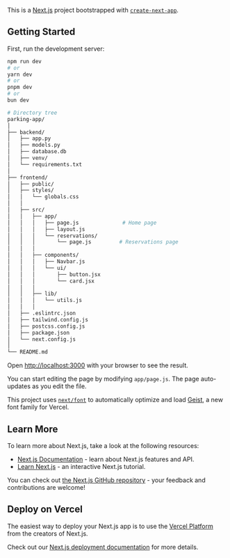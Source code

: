 This is a [Next.js](https://nextjs.org) project bootstrapped with [`create-next-app`](https://github.com/vercel/next.js/tree/canary/packages/create-next-app).

## Getting Started

First, run the development server:

```bash
npm run dev
# or
yarn dev
# or
pnpm dev
# or
bun dev

# Directory tree
parking-app/
│
├── backend/
│   ├── app.py
│   ├── models.py
│   ├── database.db
│   ├── venv/
│   └── requirements.txt
│
├── frontend/
│   ├── public/
│   ├── styles/
│   │   └── globals.css
│   │
│   ├── src/
│   │   ├── app/
│   │   │   ├── page.js              # Home page
│   │   │   ├── layout.js            
│   │   │   └── reservations/
│   │   │       └── page.js         # Reservations page
│   │   │
│   │   ├── components/
│   │   │   ├── Navbar.js
│   │   │   └── ui/
│   │   │       ├── button.jsx
│   │   │       └── card.jsx        
│   │   │
│   │   ├── lib/
│   │   │   └── utils.js      
│   │   │
│   ├── .eslintrc.json
│   ├── tailwind.config.js
│   ├── postcss.config.js
│   ├── package.json
│   └── next.config.js
│
└── README.md
```


Open [http://localhost:3000](http://localhost:3000) with your browser to see the result.

You can start editing the page by modifying `app/page.js`. The page auto-updates as you edit the file.

This project uses [`next/font`](https://nextjs.org/docs/app/building-your-application/optimizing/fonts) to automatically optimize and load [Geist](https://vercel.com/font), a new font family for Vercel.

## Learn More

To learn more about Next.js, take a look at the following resources:

- [Next.js Documentation](https://nextjs.org/docs) - learn about Next.js features and API.
- [Learn Next.js](https://nextjs.org/learn) - an interactive Next.js tutorial.

You can check out [the Next.js GitHub repository](https://github.com/vercel/next.js) - your feedback and contributions are welcome!

## Deploy on Vercel

The easiest way to deploy your Next.js app is to use the [Vercel Platform](https://vercel.com/new?utm_medium=default-template&filter=next.js&utm_source=create-next-app&utm_campaign=create-next-app-readme) from the creators of Next.js.

Check out our [Next.js deployment documentation](https://nextjs.org/docs/app/building-your-application/deploying) for more details.

